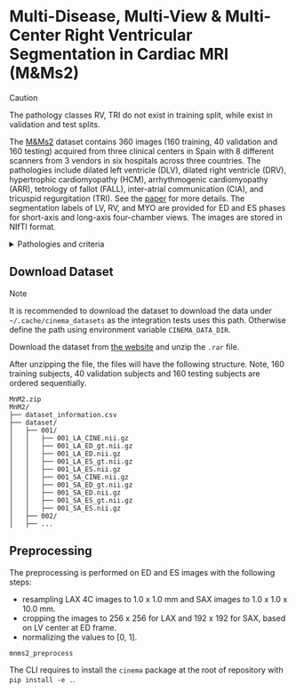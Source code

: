# Multi-Disease, Multi-View & Multi-Center Right Ventricular Segmentation in Cardiac MRI (M&Ms2)

> [!CAUTION]
>
> The pathology classes RV, TRI do not exist in training split, while exist in validation and test splits.

The [M&Ms2](https://www.ub.edu/mnms-2/) dataset contains 360 images (160 training, 40 validation and 160 testing)
acquired from three clinical centers in Spain with 8 different scanners from 3 vendors in six hospitals across three
countries. The pathologies include dilated left ventricle (DLV), dilated right ventricle (DRV), hypertrophic
cardiomyopathy (HCM), arrhythmogenic cardiomyopathy (ARR), tetrology of fallot (FALL), inter-atrial communication (CIA),
and tricuspid regurgitation (TRI). See the [paper](https://ieeexplore.ieee.org/document/10103611) for more details. The
segmentation labels of LV, RV, and MYO are provided for ED and ES phases for short-axis and long-axis four-chamber
views. The images are stored in NIfTI format.

<details>
<summary>Pathologies and criteria</summary>

| Abbreviation | Name                          | Criteria                                                                                                                                                            |
| ------------ | ----------------------------- | ------------------------------------------------------------------------------------------------------------------------------------------------------------------- |
| DLV          | Dilated left ventricle        | LV EDV >214mL(>105mL/m2) for men and >179 mL(>96mL/m2) for women                                                                                                    |
| RV           | Dilated right ventricle       | RV EDV >250mL(>121mL/m2) for men and >201 mL(>112mL/m2) for women                                                                                                   |
| HCM          | Hypertrophic cardiomyopathy   | LV wall thickness >15mm                                                                                                                                             |
| ARR          | Arrhythmogenic cardiomyopathy | global RV dilatation and wall motion abnormalities with or without a decreased EF                                                                                   |
| FALL         | Tetrology of fallot           | a nonrestrictive ventricular septal defect, overriding aorta; right ventricle outflow tract obstruction and/or branch pulmonary artery stenosis; and RV hypertrophy |
| CIA          | Inter-atrial communication    | RV volume overload, identification of inferior sinus venous defect in the long-axis 4-chamber view                                                                  |
| TRI          | Tricuspid regurgitation       | one or more flow jets emanating from the tricuspid valve and projecting into the RV, often holosystolic and readily apparent on the long-axis 4-chamber view        |

</details>

## Download Dataset

> [!NOTE]
>
> It is recommended to download the dataset to download the data under `~/.cache/cinema_datasets` as the integration
> tests uses this path. Otherwise define the path using environment variable `CINEMA_DATA_DIR`.

Download the dataset from [the website](https://www.ub.edu/mnms-2/) and unzip the `.rar` file.

After unzipping the file, the files will have the following structure. Note, 160 training subjects, 40 validation
subjects and 160 testing subjects are ordered sequentially.

```
MnM2.zip
MnM2/
├── dataset_information.csv
├── dataset/
│   ├── 001/
│   │   ├── 001_LA_CINE.nii.gz
│   │   ├── 001_LA_ED_gt.nii.gz
│   │   ├── 001_LA_ED.nii.gz
│   │   ├── 001_LA_ES_gt.nii.gz
│   │   ├── 001_LA_ES.nii.gz
│   │   ├── 001_SA_CINE.nii.gz
│   │   ├── 001_SA_ED_gt.nii.gz
│   │   ├── 001_SA_ED.nii.gz
│   │   ├── 001_SA_ES_gt.nii.gz
│   │   ├── 001_SA_ES.nii.gz
│   ├── 002/
│   ├── ...
```

## Preprocessing

The preprocessing is performed on ED and ES images with the following steps:

- resampling LAX 4C images to 1.0 x 1.0 mm and SAX images to 1.0 x 1.0 x 10.0 mm.
- cropping the images to 256 x 256 for LAX and 192 x 192 for SAX, based on LV center at ED frame.
- normalizing the values to [0, 1].

```bash
mnms2_preprocess
```

The CLI requires to install the `cinema` package at the root of repository with `pip install -e .`.
